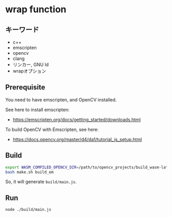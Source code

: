# wrap function

## キーワード

- c++
- emscripten
- opencv
- clang
- リンカー, GNU ld
- wrapオプション

## Prerequisite

You need to have emscripten, and OpenCV installed.

See here to install emscripten:
- https://emscripten.org/docs/getting_started/downloads.html

To build OpenCV with Emscripten, see here:
- https://docs.opencv.org/master/d4/da1/tutorial_js_setup.html


## Build

```bash
export WASM_COMPILED_OPENCV_DIR=/path/to/opencv_projects/build_wasm-latest
bash make.sh build_em
```

So, it will generate `build/main.js`.

## Run

```bash
node ./build/main.js
```
